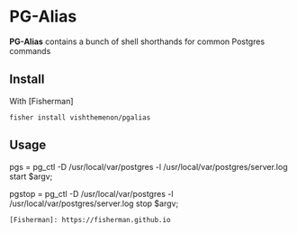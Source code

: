 # PG-Alias

**PG-Alias** contains a bunch of shell shorthands for common Postgres commands

## Install

With [Fisherman]

```
fisher install vishthemenon/pgalias
```

## Usage

pgs = pg_ctl -D /usr/local/var/postgres -l /usr/local/var/postgres/server.log start $argv;

pgstop = pg_ctl -D /usr/local/var/postgres -l /usr/local/var/postgres/server.log stop $argv;
```
[Fisherman]: https://fisherman.github.io
